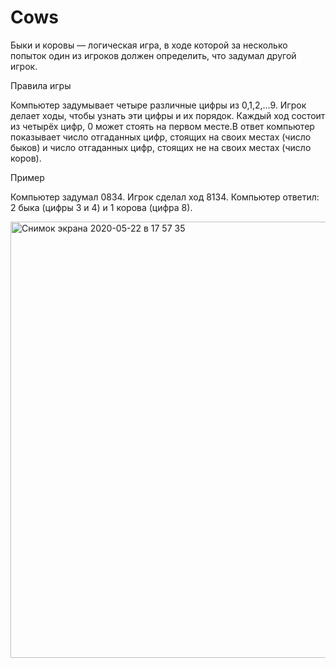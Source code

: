 # Cows
Быки и коровы — логическая игра, в ходе которой за несколько попыток один из игроков должен определить,
что задумал другой игрок.



Правила игры

Компьютер задумывает четыре различные цифры из 0,1,2,...9. Игрок делает ходы, чтобы узнать эти цифры и их порядок.
Каждый ход состоит из четырёх цифр, 0 может стоять на первом месте.В ответ компьютер показывает число отгаданных цифр,
стоящих на своих местах (число быков) и число отгаданных цифр, стоящих не на своих местах (число коров).


Пример


Компьютер задумал 0834.
Игрок сделал ход 8134.
Компьютер ответил: 2 быка (цифры 3 и 4) и 1 корова (цифра 8).



<img width="698" alt="Снимок экрана 2020-05-22 в 17 57 35" src="https://user-images.githubusercontent.com/63892183/82671747-ce467300-9c58-11ea-83c2-1fd84ef688c0.png">



